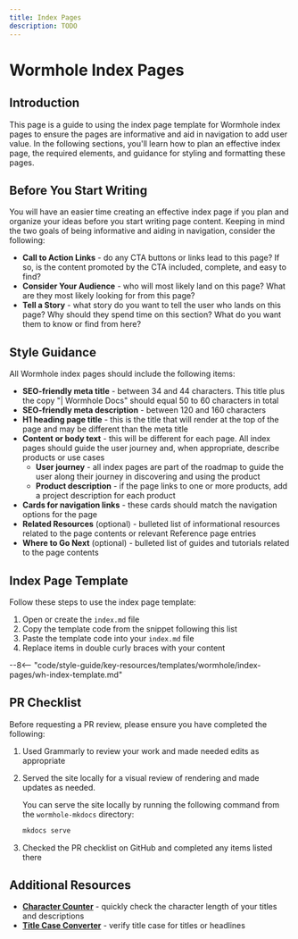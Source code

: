 ```yaml
---
title: Index Pages
description: TODO
---
```


# Wormhole Index Pages

## Introduction

This page is a guide to using the index page template for Wormhole index pages to ensure the pages are informative and aid in navigation to add user value. In the following sections, you'll learn how to plan an effective index page, the required elements, and guidance for styling and formatting these pages.

## Before You Start Writing

You will have an easier time creating an effective index page if you plan and organize your ideas before you start writing page content. Keeping in mind the two goals of being informative and aiding in navigation, consider the following:

- **Call to Action Links** - do any CTA buttons or links lead to this page? If so, is the content promoted by the CTA included, complete, and easy to find?
- **Consider Your Audience** - who will most likely land on this page? What are they most likely looking for from this page?
- **Tell a Story** - what story do you want to tell the user who lands on this page? Why should they spend time on this section? What do you want them to know or find from here?

## Style Guidance

All Wormhole index pages should include the following items:

- **SEO-friendly meta title** - between 34 and 44 characters. This title plus the copy "| Wormhole Docs" should equal 50 to 60 characters in total
- **SEO-friendly meta description** - between 120 and 160 characters
- **H1 heading page title** - this is the title that will render at the top of the page and may be different than the meta title
- **Content or body text** - this will be different for each page. All index pages should guide the user journey and, when appropriate, describe products or use cases
    - **User journey** - all index pages are part of the roadmap to guide the user along their journey in discovering and using the product
    - **Product description** - if the page links to one or more products, add a project description for each product
- **Cards for navigation links** - these cards should match the navigation options for the page
- **Related Resources** (optional) - bulleted list of informational resources related to the page contents or relevant Reference page entries
- **Where to Go Next** (optional) - bulleted list of guides and tutorials related to the page contents

## Index Page Template

Follow these steps to use the index page template:

1. Open or create the `index.md` file
2. Copy the template code from the snippet following this list
3. Paste the template code into your `index.md` file
4. Replace items in double curly braces with your content

--8<-- "code/style-guide/key-resources/templates/wormhole/index-pages/wh-index-template.md"

## PR Checklist

Before requesting a PR review, please ensure you have completed the following:

1. Used Grammarly to review your work and made needed edits as appropriate
2. Served the site locally for a visual review of rendering and made updates as needed. 

    You can serve the site locally by running the following command from the `wormhole-mkdocs` directory:

    ```bash
    mkdocs serve
    ```

3. Checked the PR checklist on GitHub and completed any items listed there

## Additional Resources

- [**Character Counter**](https://wordcounter.net/character-count) - quickly check the character length of your titles and descriptions
- [**Title Case Converter**](https://titlecaseconverter.com/) - verify title case for titles or headlines










